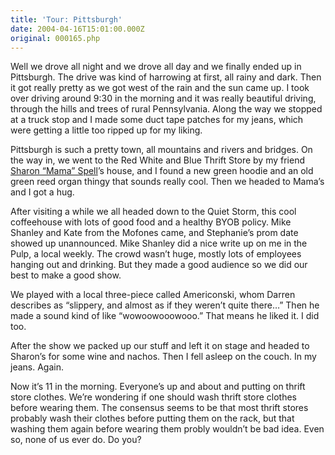```yaml
---
title: 'Tour: Pittsburgh'
date: 2004-04-16T15:01:00.000Z
original: 000165.php
---
```


Well we drove all night and we drove all day and we finally ended up in Pittsburgh. The drive was kind of harrowing at first, all rainy and dark. Then it got really pretty as we got west of the rain and the sun came up. I took over driving around 9:30 in the morning and it was really beautiful driving, through the hills and trees of rural Pennsylvania. Along the way we stopped at a truck stop and I made some duct tape patches for my jeans, which were getting a little too ripped up for my liking.

Pittsburgh is such a pretty town, all mountains and rivers and bridges. On the way in, we went to the Red White and Blue Thrift Store by my friend <a href="http://www.mamarama.net">Sharon “Mama” Spell</a>’s house, and I found a new green hoodie and an old green reed organ thingy that sounds really cool. Then we headed to Mama’s and I got a hug.

After visiting a while we all headed down to the Quiet Storm, this cool coffeehouse with lots of good food and a healthy BYOB policy. Mike Shanley and Kate from the Mofones came, and Stephanie’s prom date showed up unannounced. Mike Shanley did a nice write up on me in the Pulp, a local weekly. The crowd wasn’t huge, mostly lots of employees hanging out and drinking. But they made a good audience so we did our best to make a good show.

We played with a local three-piece called Americonski, whom Darren describes as “slippery, and almost as if they weren’t quite there…” Then he made a sound kind of like “wowoowooowooo.” That means he liked it. I did too.

After the show we packed up our stuff and left it on stage and headed to Sharon’s for some wine and nachos. Then I fell asleep on the couch. In my jeans. Again.

Now it’s 11 in the morning. Everyone’s up and about and putting on thrift store clothes. We’re wondering if one should wash thrift store clothes before wearing them. The consensus seems to be that most thrift stores probably wash their clothes before putting them on the rack, but that washing them again before wearing them probly wouldn’t be bad idea. Even so, none of us ever do. Do you?

